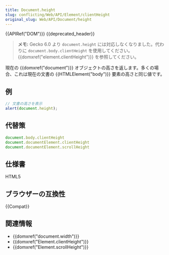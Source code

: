 ```yaml
---
title: Document.height
slug: conflicting/Web/API/Element/clientHeight
original_slug: Web/API/Document/height
---
```


{{APIRef("DOM")}} {{deprecated_header}}

> **メモ:** Gecko 6.0 より `document.height` には対応しなくなりました。代わりに `document.body.clientHeight` を使用してください。 {{domxref("element.clientHeight")}} を参照してください。

現在の {{domxref("document")}} オブジェクトの高さを返します。多くの場合、これは現在の文書の {{HTMLElement("body")}} 要素の高さと同じ値です。

## 例

```js
// 文書の高さを表示
alert(document.height);
```

## 代替策

```js
document.body.clientHeight
document.documentElement.clientHeight
document.documentElement.scrollHeight
```

## 仕様書

HTML5

## ブラウザーの互換性

{{Compat}}

## 関連情報

- {{domxref("document.width")}}
- {{domxref("Element.clientHeight")}}
- {{domxref("Element.scrollHeight")}}
